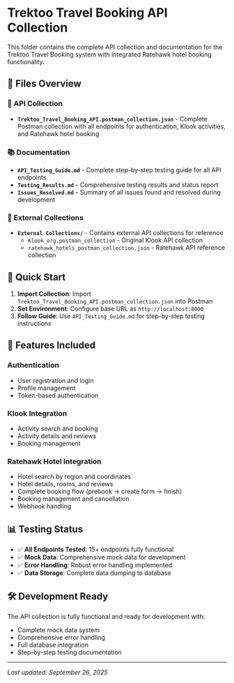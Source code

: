 # Trektoo Travel Booking API Collection

This folder contains the complete API collection and documentation for the Trektoo Travel Booking system with integrated Ratehawk hotel booking functionality.

## 📁 Files Overview

### 🚀 **API Collection**
- **`Trektoo_Travel_Booking_API.postman_collection.json`** - Complete Postman collection with all endpoints for authentication, Klook activities, and Ratehawk hotel booking

### 📚 **Documentation**
- **`API_Testing_Guide.md`** - Complete step-by-step testing guide for all API endpoints
- **`Testing_Results.md`** - Comprehensive testing results and status report
- **`Issues_Resolved.md`** - Summary of all issues found and resolved during development

### 📂 **External Collections**
- **`External Collections/`** - Contains external API collections for reference
  - `Klook_org.postman_collection` - Original Klook API collection
  - `ratehawk_hotels_postman_collection.json` - Ratehawk API reference collection

## 🚀 Quick Start

1. **Import Collection**: Import `Trektoo_Travel_Booking_API.postman_collection.json` into Postman
2. **Set Environment**: Configure base URL as `http://localhost:8000`
3. **Follow Guide**: Use `API_Testing_Guide.md` for step-by-step testing instructions

## 🔧 Features Included

### Authentication
- User registration and login
- Profile management
- Token-based authentication

### Klook Integration
- Activity search and booking
- Activity details and reviews
- Booking management

### Ratehawk Hotel Integration
- Hotel search by region and coordinates
- Hotel details, rooms, and reviews
- Complete booking flow (prebook → create form → finish)
- Booking management and cancellation
- Webhook handling

## 📊 Testing Status

- ✅ **All Endpoints Tested**: 15+ endpoints fully functional
- ✅ **Mock Data**: Comprehensive mock data for development
- ✅ **Error Handling**: Robust error handling implemented
- ✅ **Data Storage**: Complete data dumping to database

## 🛠️ Development Ready

The API collection is fully functional and ready for development with:
- Complete mock data system
- Comprehensive error handling
- Full database integration
- Step-by-step testing documentation

---
*Last updated: September 26, 2025*